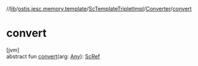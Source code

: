//[lib](../../../../index.md)/[ostis.jesc.memory.template](../../index.md)/[ScTemplateTripletImpl](../index.md)/[Converter](index.md)/[convert](convert.md)

# convert

[jvm]\
abstract fun [convert](convert.md)(arg: [Any](https://kotlinlang.org/api/latest/jvm/stdlib/kotlin/-any/index.html)): [ScRef](../../../ostis.jesc.client.model.ref/-sc-ref/index.md)
